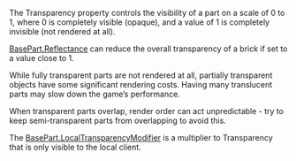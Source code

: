 The Transparency property controls the visibility of a part on a scale of 0 to 1, where 0 is completely visible (opaque), and a value of 1 is completely invisible (not rendered at all).

[BasePart.Reflectance](https://developer.roblox.com/api-reference/property/BasePart/Reflectance) can reduce the overall transparency of a brick if set to a value close to 1.

While fully transparent parts are not rendered at all, partially transparent objects have some significant rendering costs. Having many translucent parts may slow down the game’s performance.

When transparent parts overlap, render order can act unpredictable - try to keep semi-transparent parts from overlapping to avoid this.

The [BasePart.LocalTransparencyModifier](https://developer.roblox.com/api-reference/property/BasePart/LocalTransparencyModifier) is a multiplier to Transparency that is only visible to the local client.
